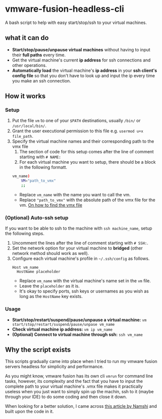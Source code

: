 # vmware-fusion-headless-cli
A bash script to help with easy start/stop/ssh to your virtual machines.
## what it can do
- **Start/stop/pause/unpause virtual machines** without having to input their **full paths** every time.
- Get the virtual machine's current **ip address** for ssh connections and other operations.
- **Automatically load** the virtual machine's **ip address** in your **ssh client's config file** so that you don't have to look up and input the ip every time you make an ssh connection.

## How it works
### Setup
1. Put the file `vm` to one of your `$PATH` destinations, usually `/bin/` or `/usr/local/bin/`.
2. Grant the user executional permission to this file e.g. `usermod u+x file_path`.
3. Specify the virtual machine names and their corresponding path to the vmx file
   1. The section of code for this setup comes after the line of comment starting with `# NAME:`
   2. For each virtual machine you want to setup, there should be a block in the following formatt.
    ```bash
    vm_name)
        VM="path_to_vmx"
        ;;
    ```
    - Replace `vm_name` with the name you want to call the vm.
    - Replace `"path_to_vmx"` with the absolute path of the vmx file for the vm. [On how to find the vmx file](https://docs.vmware.com/en/VMware-Fusion/12/com.vmware.fusion.using.doc/GUID-212F0E8A-5D1B-4DCD-A60C-B34116BDD2D3.html)
### (Optional) Auto-ssh setup
If you want to be able to ssh to the machine with `ssh machine_name`, setup the following steps.
1. Uncomment the lines after the line of comment starting with `# SSH:`.
2. Set the network option for your virtual machine to **bridged** (other network method should work as well).
3. Configure each virtual machine's profile in `~/.ssh/config` as follows.
   ```
   Host vm_name
     HostName placeholder
   ```
   - Replace `vm_name` with the virtual machine's name set in the `vm` file.
   - Leave the `placeholder` as it is.
   - It's okay to specify ports, ssh keys or usernames as you wish as long as the `HostName` key exists.
### Usage
- **Start/stop/restart/suspend/pause/unpause a virtual machine:** `vm start/stop/restart/suspend/pause/unpase vm_name`
- **Check virtual machine ip address:** `vm ip vm_name`
- **(Optional) Connect to virtual machine through ssh:** `ssh vm_name`

## Why the script exists
This scripts gradually came into place when I tried to run my vmware fusion servers headless for simplicity and performance.

As you might know, vmware fusion has its own cli `vmrun` for command line tasks, however, its complexity and the fact that you have to input the complete path to your virtual machine's .vmx file makes it practically useless when you just want to simply spin up the machin, ssh to it (maybe through your IDE) to do some coding and then close it down.

When looking for a better solution, I came across [this article by Namshi](https://tech.namshi.io/blog/2015/08/02/vmware-fusion-headless/) and built upon the code in it.